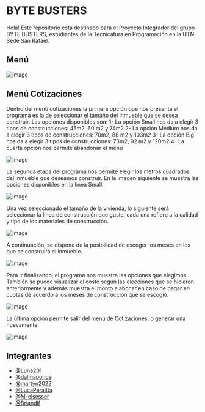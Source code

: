 # BYTE BUSTERS 
Hola! Este repositorio esta destinado para el Proyecto Integrador del grupo BYTE BUSTERS, estudiantes de la Tecnicatura en Programación en la UTN Sede San Rafael.

## Menú 
![image](https://github.com/CodeStrong2023/Byte-Busters-ProyectoIntegrador/assets/65298144/18f2b2b7-616a-4242-8dce-1115a23ecb32)
## Menú Cotizaciones
Dentro del menú cotizaciones la primera opción que nos presenta el programa es la de seleccionar el tamaño del inmueble que se desea construir. Las opciones disponibles son:
1-	La opción Small nos da a elegir 3 tipos de construcciones: 45m2, 60 m2 y 74m2
2-	La opción Medium nos da a elegir 3 tipos de construcciones: 70m2, 88 m2 y 103m2
3-	La opción Big nos da a elegir 3 tipos de construcciones: 73m2, 92 m2 y 120m2
4-	La cuarta opción nos permite abandonar el menú 

![image](https://github.com/CodeStrong2023/Byte-Busters-ProyectoIntegrador/assets/65298144/e9930bee-6c3a-436c-a421-67c35e8b7b73)

La segunda etapa del programa nos permite elegir los metros cuadrados del inmueble que deseamos construir. En la imagen siguiente se muestra las opciones disponibles en la línea Small.

![image](https://github.com/CodeStrong2023/Byte-Busters-ProyectoIntegrador/assets/65298144/49e706ef-bff5-4f18-b456-e488316eb80f)

Una vez seleccionado el tamaño de la vivienda, lo siguiente será seleccionar la línea de construcción que guste, cada una refiere a la calidad y tipo de los materiales de construcción.

![image](https://github.com/CodeStrong2023/Byte-Busters-ProyectoIntegrador/assets/65298144/07372f0e-9950-43cb-959c-b37c25f677c4)

A continuación, se dispone de la posibilidad de escoger los meses en los que se construirá el inmueble.

![image](https://github.com/CodeStrong2023/Byte-Busters-ProyectoIntegrador/assets/65298144/0f28f3d2-dee7-434c-9752-2ebd699afb71)

Para ir finalizando, el programa nos muestra las opciones que elegimos. También se puede visualizar el costo según las elecciones que se hicieron anteriormente y además muestra el monto a abonar en caso de pagar en cuotas de acuerdo a los meses de construcción que se escogió.

![image](https://github.com/CodeStrong2023/Byte-Busters-ProyectoIntegrador/assets/65298144/325af259-4916-4756-b464-a98741c6c120)

La última opción permite salir del menú de Cotizaciones, o generar una nuevamente.

![image](https://github.com/CodeStrong2023/Byte-Busters-ProyectoIntegrador/assets/65298144/0ea50bd5-a860-4dde-a8f1-f57445fe2547)

## Integrantes

- [@Luna201](https://www.github.com/Luna201)
- [@dalmaponce](https://www.github.com/dalmaponce)
- [@martyn2022](https://www.github.com/martyn2022)
- [@LucaPeraltta](https://www.github.com/LucaPeraltta)
- [@M-elsesser](https://www.github.com/M-elsesser)
- [@Briandif](https://github.com/Briandif)
